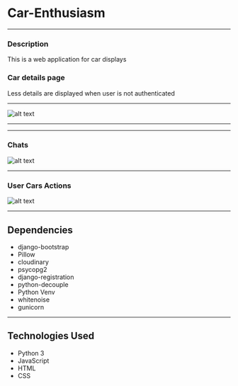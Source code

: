 # Car-Enthusiasm
*****
### Description
This is a web application for car displays
### Car details page
Less details are displayed when user is not authenticated
*****
![alt text](https://res.cloudinary.com/dbos9xidr/image/upload/v1633938297/screencapture-127-0-0-1-8000-car-view-1-2021-10-11-10_41_33_pnrw3d.png)
*****

*****
### Chats
![alt text](https://res.cloudinary.com/dbos9xidr/image/upload/v1633938296/screencapture-127-0-0-1-8000-chat-messages-1-2-2021-10-11-10_42_38_elod4j.png)
*****
### User Cars Actions
![alt text](https://res.cloudinary.com/dbos9xidr/image/upload/v1633938296/screencapture-127-0-0-1-8000-cars-2021-10-11-10_43_20_aq6zkf.png)
*****
## Dependencies
* django-bootstrap
* Pillow
* cloudinary
* psycopg2
* django-registration
* python-decouple
* Python Venv
* whitenoise
* gunicorn
*****
## Technologies Used
* Python 3
* JavaScript
* HTML
* CSS
